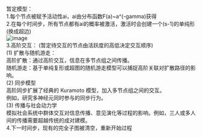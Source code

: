 暂定模型：  
1.每个节点被赋予活动性ai，ai由分布函数F(a)~a^(-gamma)获得  
2.在每个时间步，所有节点都有ai的概率被激活，激活时会创建一个(s-1)的单纯形(换成超边)  
![image](https://github.com/user-attachments/assets/4f09e58e-64d8-473b-8159-da6662234f34)  
3.高阶交互： (暂定待交互的节点由活跃度的高低决定交互顺序)  
(1) 扩散与随机游走：  
高阶扩散：通过高阶交互，信息在多节点组之间传播。  
随机游走：基于单纯复形或超图的随机游走模型可以捕捉高阶关联对扩散路径的影响。  
(2) 同步模型  
高阶同步扩展了经典的 Kuramoto 模型，加入多节点组之间的交互。  
例如，研究多神经元同时参与的同步行为。  
(3) 传播与社会动力学  
模拟社会系统中群体交互对信息传播、意见演化等过程的影响。例如，三人或多人间的传播需要超越传统的成对建模。  
4.下一时间步，现有的完全子图被清空，重新开始过程
